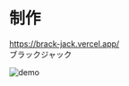# 制作
https://brack-jack.vercel.app/
<br />
ブラックジャック

![demo](https://raw.github.com/wiki/tokatu4561/brack-jack/images/60773d0e4321688c81bf6c98bbdc54ce.gif)
